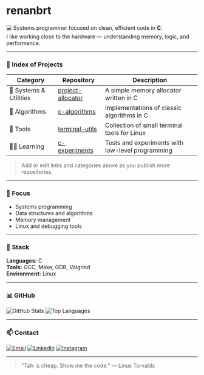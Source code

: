 # renanbrt

💻 Systems programmer focused on clean, efficient code in **C**.  
I like working close to the hardware — understanding memory, logic, and performance.

---

### 🧭 Index of Projects

| Category | Repository | Description |
|-----------|-------------|-------------|
| 🔧 Systems & Utilities | [project-allocator](https://github.com/dosinante/project-allocator) | A simple memory allocator written in C |
| 🧮 Algorithms | [c-algorithms](https://github.com/dosinante/c-algorithms) | Implementations of classic algorithms in C |
| 🧰 Tools | [terminal-utils](https://github.com/dosinante/terminal-utils) | Collection of small terminal tools for Linux |
| 🧑‍🏫 Learning | [c-experiments](https://github.com/dosinante/c-experiments) | Tests and experiments with low-level programming |

> Add or edit links and categories above as you publish more repositories.

---

### 🧠 Focus
- Systems programming  
- Data structures and algorithms  
- Memory management  
- Linux and debugging tools  

---

### 🧰 Stack
**Languages:** C  
**Tools:** GCC, Make, GDB, Valgrind  
**Environment:** Linux  

---

### 📊 GitHub
![GitHub Stats](https://github-readme-stats.vercel.app/api?username=dosinante&show_icons=false&hide_border=true&theme=transparent)
![Top Languages](https://github-readme-stats.vercel.app/api/top-langs/?username=dosinante&layout=compact&hide_border=true&theme=transparent)

---

### 📫 Contact

[![Email](https://img.shields.io/badge/Email-333333?style=for-the-badge&logo=gmail&logoColor=white)](mailto:9995renan@gmail.com)
[![LinkedIn](https://img.shields.io/badge/LinkedIn-333333?style=for-the-badge&logo=linkedin&logoColor=white)](https://www.linkedin.com/in/seu-linkedin)
[![Instagram](https://img.shields.io/badge/Instagram-333333?style=for-the-badge&logo=instagram&logoColor=white)](https://www.instagram.com/renanbrt)

---

> “Talk is cheap. Show me the code.” — Linus Torvalds
